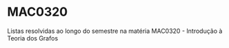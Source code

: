 # MAC0320
Listas resolvidas ao longo do semestre na matéria MAC0320 - Introdução à Teoria dos Grafos
